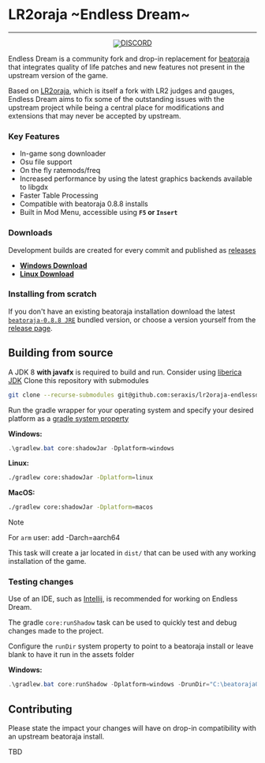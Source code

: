 # LR2oraja \~Endless Dream\~

<hr>

<div align="center" style="line-height: 1;">

[![DISCORD](https://dcbadge.limes.pink/api/server/HutCHCZHns)](https://discord.gg/HutCHCZHns)

</div>

Endless Dream is a community fork and drop-in replacement for [beatoraja](https://github.com/exch-bms2/beatoraja) that integrates quality of life patches and new features not present in the upstream version of the game.

Based on [LR2oraja](https://github.com/wcko87/lr2oraja), which is itself a fork with LR2 judges and gauges, Endless Dream aims to fix some of the outstanding issues with the upstream project while being a central place for modifications and extensions that may never be accepted by upstream.

### Key Features
* In-game song downloader
* Osu file support
* On the fly ratemods/freq
* Increased performance by using the latest graphics backends available to libgdx
* Faster Table Processing
* Compatible with beatoraja 0.8.8 installs
* Built in Mod Menu, accessible using **`F5` or `Insert`**

### Downloads
Development builds are created for every commit and published as [releases](https://github.com/seraxis/lr2oraja-endlessdream/releases)
- [**Windows Download**](https://github.com/seraxis/lr2oraja-endlessdream/releases/download/v0.3.0/lr2oraja-0.8.8-endlessdream-windows-0.3.0.zip)
- [**Linux Download**](https://github.com/seraxis/lr2oraja-endlessdream/releases/download/v0.3.0/lr2oraja-0.8.8-endlessdream-linux-0.3.0.zip)

### Installing from scratch
If you don't have an existing beatoraja installation download the latest [`beatoraja-0.8.8 JRE`](https://mocha-repository.info/download/beatoraja0.8.8-jre-win64.zip) bundled version, or choose a version yourself from the [release page](https://mocha-repository.info/download.php).

## Building from source
A JDK 8 **with javafx** is required to build and run. Consider using [liberica JDK](https://bell-sw.com/pages/downloads/#jdk-17-lts)
Clone this repository with submodules
```sh
git clone --recurse-submodules git@github.com:seraxis/lr2oraja-endlessdream.git
```
Run the gradle wrapper for your operating system and specify your desired platform as a [gradle system property](https://docs.gradle.org/current/userguide/build_environment.html#sec:gradle_system_properties)

**Windows:**
```powershell
.\gradlew.bat core:shadowJar -Dplatform=windows
```
**Linux:**
```sh
./gradlew core:shadowJar -Dplatform=linux
```
**MacOS:**
```sh
./gradlew core:shadowJar -Dplatform=macos
```

> [!NOTE]
> For `arm` user: add -Darch=aarch64

This task will create a jar located in `dist/` that can be used with any working installation of the game.
### Testing changes
Use of an IDE, such as [Intellij](https://www.jetbrains.com/idea/download/other.html), is recommended for working on Endless Dream.

The gradle `core:runShadow` task can be used to quickly test and debug changes made to the project.

Configure the `runDir` system property to point to a beatoraja install or leave blank to have it run in the assets folder

**Windows:**
```powershell
.\gradlew.bat core:runShadow -Dplatform=windows -DrunDir="C:\beatoraja0.8.8"
```

## Contributing
Please state the impact your changes will have on drop-in compatibility with an upstream beatoraja install.

TBD